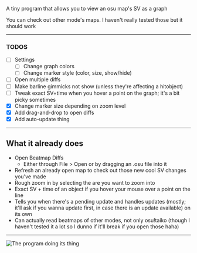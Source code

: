 A tiny program that allows you to view an osu map's SV as a graph

You can check out other mode's maps. I haven't really tested those but it should work

- - - -

### TODOS
- [ ] Settings
    - [ ] Change graph colors
    - [ ] Change marker style (color, size, show/hide)
- [ ] Open multiple diffs
- [ ] Make barline gimmicks not show (unless they're affecting a hitobject)
- [ ] Tweak exact SV+time when you hover a point on the graph; it's a bit picky sometimes
- [x] Change marker size depending on zoom level
- [x] Add drag-and-drop to open diffs
- [x] Add auto-update thing

- - - -

## What it already does
- Open Beatmap Diffs
  - Either through File > Open or by dragging an .osu file into it
- Refresh an already open map to check out those new cool SV changes you've made
- Rough zoom in by selecting the are you want to zoom into
- Exact SV + time of an object if you hover your mouse over a point on the line
- Tells you when there's a pending update and handles updates (mostly; it'll ask if you wanna update first, in case there is an update available) on its own
- Can actually read beatmaps of other modes, not only osu!taiko (though I haven't tested it a lot so I dunno if it'll break if you open those haha)

- - - -

![](https://i.imgur.com/xZM3HVD.png "The program doing its thing")

